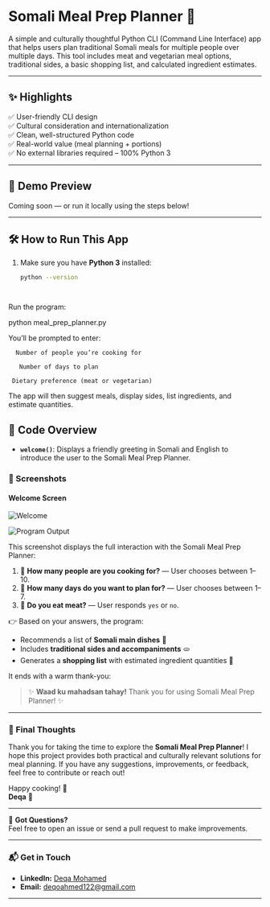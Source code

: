 
 
# Somali Meal Prep Planner 🥘

A simple and culturally thoughtful Python CLI (Command Line Interface) app that helps users plan traditional Somali meals for multiple people over multiple days. This tool includes meat and vegetarian meal options, traditional sides, a basic shopping list, and calculated ingredient estimates.

---

## ✨ Highlights

✅ User-friendly CLI design  
✅ Cultural consideration and internationalization  
✅ Clean, well-structured Python code  
✅ Real-world value (meal planning + portions)  
✅ No external libraries required – 100% Python 3  

---

## 📸 Demo Preview

Coming soon — or run it locally using the steps below!

---

## 🛠️ How to Run This App

1. Make sure you have **Python 3** installed:
   ```bash
   python --version




Run the program:

python meal_prep_planner.py

You’ll be prompted to enter:

      Number of people you’re cooking for
   
       Number of days to plan
   
     Dietary preference (meat or vegetarian)
  

The app will then suggest meals, display sides, list ingredients, and estimate quantities.



## 🧠 Code Overview

- **`welcome()`**: Displays a friendly greeting in Somali and English to introduce the user to the Somali Meal Prep Planner.

### 📸 Screenshots

#### Welcome Screen
![Welcome](screenshots.png)


![Program Output](Output.png)



This screenshot displays the full interaction with the Somali Meal Prep Planner:

1. 🧑 **How many people are you cooking for?** — User chooses between 1–10.  
2. 📅 **How many days do you want to plan for?** — User chooses between 1–7.  
3. 🥩 **Do you eat meat?** — User responds `yes` or `no`.

👉 Based on your answers, the program:
- Recommends a list of **Somali main dishes** 🍛
- Includes **traditional sides and accompaniments** 🫓
- Generates a **shopping list** with estimated ingredient quantities 🛒

It ends with a warm thank-you:
> ✨ **Waad ku mahadsan tahay!** Thank you for using Somali Meal Prep Planner! ✨

---

### 🚀 Final Thoughts

Thank you for taking the time to explore the **Somali Meal Prep Planner**! I hope this project provides both practical and culturally relevant solutions for meal planning. If you have any suggestions, improvements, or feedback, feel free to contribute or reach out!

Happy cooking! 🍳  
**Deqa** 🙏

---

💬 **Got Questions?**  
Feel free to open an issue or send a pull request to make improvements.

---

### 📬 Get in Touch

- **LinkedIn:** [Deqa Mohamed](https://www.linkedin.com/in/deqa-mohamed-13149a23b/)
- **Email:** [deqoahmed122@gmail.com](mailto:deqoahmed122@gmail.com)



---




